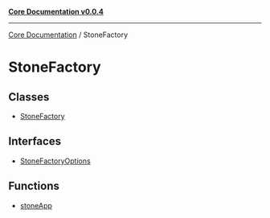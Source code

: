 [**Core Documentation v0.0.4**](../README.md)

***

[Core Documentation](../modules.md) / StoneFactory

# StoneFactory

## Classes

- [StoneFactory](classes/StoneFactory.md)

## Interfaces

- [StoneFactoryOptions](interfaces/StoneFactoryOptions.md)

## Functions

- [stoneApp](functions/stoneApp.md)
